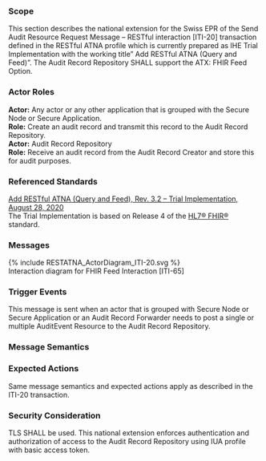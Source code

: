 ### Scope

This section describes the national extension for the Swiss EPR of the Send Audit Resource Request Message – RESTful interaction [ITI-20] transaction defined in the RESTful ATNA profile which is currently prepared as IHE Trial Implementation with the working title” Add RESTful ATNA (Query and Feed)”. The Audit Record Repository SHALL support the ATX: FHIR Feed Option.

### Actor Roles

**Actor:** Any actor or any other application that is grouped with the Secure Node or Secure Application.  
**Role:** Create an audit record and transmit this record to the Audit Record Repository.  
**Actor:** Audit Record Repository  
**Role:** Receive an audit record from the Audit Record Creator and store this for audit purposes.  

### Referenced Standards

[Add RESTful ATNA (Query and Feed), Rev. 3.2 – Trial Implementation, August 28, 2020](https://www.ihe.net/uploadedFiles/Documents/ITI/IHE_ITI_Suppl_RESTful-ATNA.pdf)  
The Trial Implementation is based on Release 4 of the [HL7® FHIR®](https://www.hl7.org/fhir/index.html) standard.

### Messages

<div>{% include RESTATNA_ActorDiagram_ITI-20.svg %}</div>
<div><figcaption>Interaction diagram for FHIR Feed Interaction [ITI-65]</figcaption></div>  

### Trigger Events

This message is sent when an actor that is grouped with Secure Node or Secure Application or an
Audit Record Forwarder needs to post a single or multiple AuditEvent Resource to the Audit Record
Repository.

### Message Semantics
### Expected Actions

Same message semantics and expected actions apply as described in the ITI-20 transaction.

### Security Consideration

TLS SHALL be used. This national extension enforces authentication and authorization of access to the
Audit Record Repository using IUA profile with basic access token. 